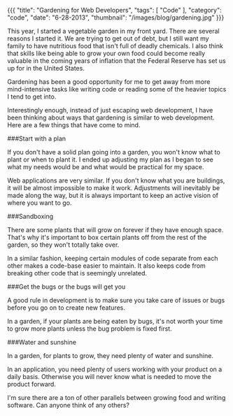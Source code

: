 {{{
    "title": "Gardening for Web Developers",
    "tags": [ "Code" ],
    "category": "code",
    "date": "6-28-2013",
    "thumbnail": "/images/blog/gardening.jpg"
}}}

This year, I started a vegetable garden in my front yard. There are several reasons I started it. We are trying to get out of debt, but I still want my family to have nutritious food that isn't full of deadly chemicals. I also think that skills like being able to grow your own food could become really valuable in the coming years of inflation that the Federal Reserve has set us up for in the United States.

Gardening has been a good opportunity for me to get away from more mind-intensive tasks like writing code or reading some of the heavier topics I tend to get into.

Interestingly enough, instead of just escaping web development, I have been thinking about ways that gardening is similar to web development. Here are a few things that have come to mind.

###Start with a plan

If you don't have a solid plan going into a garden, you won't know what to plant or when to plant it. I ended up adjusting my plan as I began to see what my needs would be and what would be practical for my space.

Web applications are very similar. If you don't know what you are buildings, it will be almost impossible to make it work. Adjustments will inevitably be made along the way, but it is always important to keep an active vision of where you want to go.

###Sandboxing

There are some plants that will grow on forever if they have enough space. That's why it's important to box certain plants off from the rest of the garden, so they won't totally take over.

In a similar fashion, keeping certain modules of code separate from each other makes a code-base easier to maintain. It also keeps code from breaking other code that is seemingly unrelated.

###Get the bugs or the bugs will get you

A good rule in development is to make sure you take care of issues or bugs before you go on to create new features.

In a garden, if your plants are being eaten by bugs, it's not worth your time to grow more plants unless the bug problem is fixed first.

###Water and sunshine

In a garden, for plants to grow, they need plenty of water and sunshine.

In an application, you need plenty of users working with your product on a daily basis. Otherwise you will never know what is needed to move the product forward.

I'm sure there are a ton of other parallels between growing food and writing software. Can anyone think of any others?